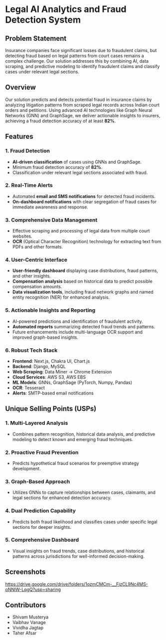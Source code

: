 # Legal AI Analytics and Fraud Detection System

## Problem Statement
Insurance companies face significant losses due to fraudulent claims, but detecting fraud based on legal patterns from court cases remains a complex challenge. Our solution addresses this by combining AI, data scraping, and predictive modeling to identify fraudulent claims and classify cases under relevant legal sections.

## Overview
Our solution predicts and detects potential fraud in insurance claims by analyzing litigation patterns from scraped legal records across Indian court orders and petitions. Using advanced AI technologies like Graph Neural Networks (GNN) and GraphSage, we deliver actionable insights to insurers, achieving a fraud detection accuracy of at least **82%**.

## Features
### 1. **Fraud Detection**
   - **AI-driven classification** of cases using GNNs and GraphSage.
   - Minimum fraud detection accuracy of **82%**.
   - Classification under relevant legal sections associated with fraud.

### 2. **Real-Time Alerts**
   - Automated **email and SMS notifications** for detected fraud incidents.
   - **On-dashboard notifications** with clear segregation of fraud cases for immediate awareness and response.

### 3. **Comprehensive Data Management**
   - Effective scraping and processing of legal data from multiple court websites.
   - **OCR** (Optical Character Recognition) technology for extracting text from PDFs and other formats.

### 4. **User-Centric Interface**
   - **User-friendly dashboard** displaying case distributions, fraud patterns, and other insights.
   - **Compensation analysis** based on historical data to predict possible compensation amounts.
   - **Data visualization tools**, including fraud network graphs and named entity recognition (NER) for enhanced analysis.

### 5. **Actionable Insights and Reporting**
   - AI-powered predictions and identification of fraudulent activity.
   - **Automated reports** summarizing detected fraud trends and patterns.
   - Future enhancements include multi-language OCR support and improved graph-based insights.

### 6. **Robust Tech Stack**
   - **Frontend**: Next.js, Chakra UI, Chart.js
   - **Backend**: Django, MySQL
   - **Web Scraping**: Data Miner -> Chrome Extension
   - **Cloud Services**: AWS S3, AWS EBS
   - **ML Models**: GNNs, GraphSage (PyTorch, Numpy, Pandas)
   - **OCR**: Tesseract
   - **Alerts**: SMTP-based email notifications

## Unique Selling Points (USPs)
### 1. **Multi-Layered Analysis**
   - Combines pattern recognition, historical data analysis, and predictive modeling to detect known and emerging fraud techniques.

### 2. **Proactive Fraud Prevention**
   - Predicts hypothetical fraud scenarios for preemptive strategy development.

### 3. **Graph-Based Approach**
   - Utilizes GNNs to capture relationships between cases, claimants, and legal sections for enhanced detection accuracy.

### 4. **Dual Prediction Capability**
   - Predicts both fraud likelihood and classifies cases under specific legal sections for deeper insights.

### 5. **Comprehensive Dashboard**
   - Visual insights on fraud trends, case distributions, and historical patterns across jurisdictions for well-informed decision-making.

## Screenshots
https://drive.google.com/drive/folders/1ozmCMCm-__FjzCL9Nc4MS-oNNlW-LqgQ?usp=sharing

## Contributors
- Shivam Musterya
- Vaibhav Vanage
- Vividha Jagtap
- Taher Afsar


